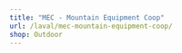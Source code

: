 ```yaml
---
title: "MEC - Mountain Equipment Coop"
url: /laval/mec-mountain-equipment-coop/
shop: Outdoor
---
```

